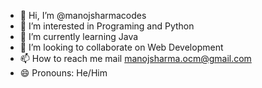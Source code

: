 - 👋 Hi, I’m @manojsharmacodes
- 👀 I’m interested in Programing and Python
- 🌱 I’m currently learning Java
- 💞️ I’m looking to collaborate on Web Development
- 📫 How to reach me mail manojsharma.ocm@gmail.com
- 😄 Pronouns: He/Him

<!---
manojsharmacodes/manojsharmacodes is a ✨ special ✨ repository because its `README.md` (this file) appears on your GitHub profile.
You can click the Preview link to take a look at your changes.
--->
